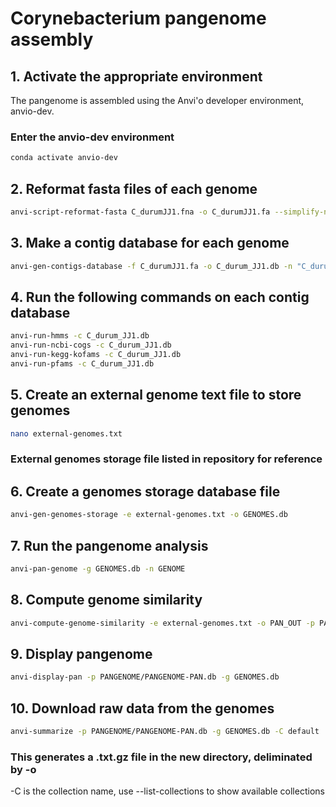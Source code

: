 # Corynebacterium pangenome assembly
## 1. Activate the appropriate environment
The pangenome is assembled using the Anvi'o developer environment, anvio-dev.
### Enter the anvio-dev environment
```sh
conda activate anvio-dev
```
## 2. Reformat fasta files of each genome
```sh
anvi-script-reformat-fasta C_durumJJ1.fna -o C_durumJJ1.fa --simplify-names 
```
## 3. Make a contig database for each genome
```sh
anvi-gen-contigs-database -f C_durumJJ1.fa -o C_durum_JJ1.db -n "C_durum_JJ1"
```
## 4. Run the following commands on each contig database
```sh
anvi-run-hmms -c C_durum_JJ1.db
anvi-run-ncbi-cogs -c C_durum_JJ1.db
anvi-run-kegg-kofams -c C_durum_JJ1.db
anvi-run-pfams -c C_durum_JJ1.db
```
## 5. Create an external genome text file to store genomes
```sh 
nano external-genomes.txt 
```
### External genomes storage file listed in repository for reference
## 6. Create a genomes storage database file
```sh
anvi-gen-genomes-storage -e external-genomes.txt -o GENOMES.db 
```
## 7. Run the pangenome analysis
```sh
anvi-pan-genome -g GENOMES.db -n GENOME
```
## 8. Compute genome similarity
```sh
anvi-compute-genome-similarity -e external-genomes.txt -o PAN_OUT -p PANGENOME/PANGENOME-PAN.db
```
## 9. Display pangenome
```sh
anvi-display-pan -p PANGENOME/PANGENOME-PAN.db -g GENOMES.db
```
## 10. Download raw data from the genomes
```sh
anvi-summarize -p PANGENOME/PANGENOME-PAN.db -g GENOMES.db -C default
```
### This generates a .txt.gz file in the new directory, deliminated by -o
-C is the collection name, use --list-collections to show available collections

